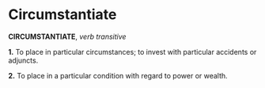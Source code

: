 # Circumstantiate

**CIRCUMSTANTIATE**, _verb transitive_

**1.** To place in particular circumstances; to invest with particular accidents or adjuncts.

**2.** To place in a particular condition with regard to power or wealth.